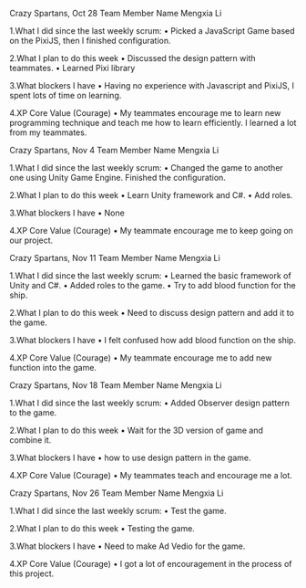 Crazy Spartans, Oct 28
Team Member Name
Mengxia Li

1.What I did since the last weekly scrum:
•	Picked a JavaScript Game based on the PixiJS, then I finished configuration.

2.What I plan to do this week
•	Discussed the design pattern with teammates.
•	Learned Pixi library

3.What blockers I have
•	Having no experience with Javascript and PixiJS, I spent lots of time on learning. 

4.XP Core Value (Courage)
•	My teammates encourage me to learn new programming technique and teach me how to learn efficiently. I learned a lot from my teammates.


Crazy Spartans, Nov 4
Team Member Name
Mengxia Li

1.What I did since the last weekly scrum:
•	Changed the game to another one using Unity Game Engine. Finished the configuration.

2.What I plan to do this week
•	Learn Unity framework and C#.
•	Add roles.

3.What blockers I have
•	None

4.XP Core Value (Courage)
•	My teammate encourage me to keep going on our project.

Crazy Spartans, Nov 11
Team Member Name
Mengxia Li

1.What I did since the last weekly scrum:
•	Learned the basic framework of Unity and C#.
•	Added roles to the game.
•	Try to add blood function for the ship.

2.What I plan to do this week
•	Need to discuss design pattern and add it to the game.

3.What blockers I have
•	I felt confused how add blood function on the ship.

4.XP Core Value (Courage)
•	My teammate encourage me to add new function into the game.

Crazy Spartans, Nov 18
Team Member Name
Mengxia Li

1.What I did since the last weekly scrum:
•	Added Observer design pattern to the game.

2.What I plan to do this week
•	Wait for the 3D version of game and combine it.

3.What blockers I have
•	how to use design pattern in the game.

4.XP Core Value (Courage)
•	My teammates teach and encourage me a lot. 

Crazy Spartans, Nov 26
Team Member Name
Mengxia Li

1.What I did since the last weekly scrum:
•	Test the game.

2.What I plan to do this week
•	Testing the game.

3.What blockers I have
•	Need to make Ad Vedio for the game.

4.XP Core Value (Courage)
•	I got a lot of encouragement in the process of this project.
